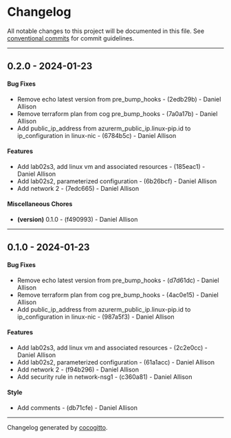 # Changelog
All notable changes to this project will be documented in this file. See [conventional commits](https://www.conventionalcommits.org/) for commit guidelines.

- - -
## 0.2.0 - 2024-01-23
#### Bug Fixes
- Remove echo latest version from pre_bump_hooks - (2edb29b) - Daniel Allison
- Remove terraform plan from cog pre_bump_hooks - (7a0a17b) - Daniel Allison
- Add public_ip_address from azurerm_public_ip.linux-pip.id to ip_configuration in linux-nic - (6784b5c) - Daniel Allison
#### Features
- Add lab02s3, add linux vm and associated resources - (185eac1) - Daniel Allison
- Add lab02s2, parameterized configuration - (6b26bcf) - Daniel Allison
- Add network 2 - (7edc665) - Daniel Allison
#### Miscellaneous Chores
- **(version)** 0.1.0 - (f490993) - Daniel Allison

- - -

## 0.1.0 - 2024-01-23
#### Bug Fixes
- Remove echo latest version from pre_bump_hooks - (d7d61dc) - Daniel Allison
- Remove terraform plan from cog pre_bump_hooks - (4ac0e15) - Daniel Allison
- Add public_ip_address from azurerm_public_ip.linux-pip.id to ip_configuration in linux-nic - (987a5f3) - Daniel Allison
#### Features
- Add lab02s3, add linux vm and associated resources - (2c2e0cc) - Daniel Allison
- Add lab02s2, parameterized configuration - (61a1acc) - Daniel Allison
- Add network 2 - (f94b296) - Daniel Allison
- Add security rule in network-nsg1 - (c360a81) - Daniel Allison
#### Style
- Add comments - (db71cfe) - Daniel Allison

- - -

Changelog generated by [cocogitto](https://github.com/cocogitto/cocogitto).